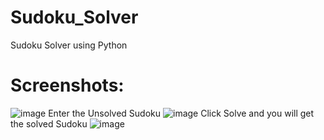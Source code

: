 # Sudoku_Solver
Sudoku Solver using Python
# Screenshots:
![image](https://github.com/user-attachments/assets/4d578a85-99a8-485c-ae89-3ff1875ef79d)
Enter the Unsolved Sudoku
![image](https://github.com/user-attachments/assets/9f5fd0cc-56a0-4333-8c04-a4642131b813)
Click Solve and you will get the solved Sudoku
![image](https://github.com/user-attachments/assets/097b62a6-3836-47fd-a98d-cae3b8307c7b)

